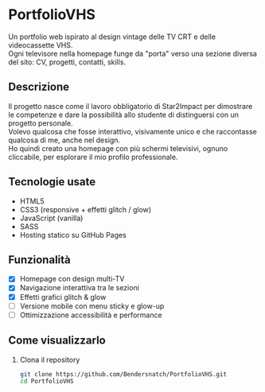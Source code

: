 # PortfolioVHS

Un portfolio web ispirato al design vintage delle TV CRT e delle videocassette VHS.  
Ogni televisore nella homepage funge da "porta" verso una sezione diversa del sito: CV, progetti, contatti, skills.

## Descrizione

Il progetto nasce come il lavoro obbligatorio di Star2Impact per dimostrare le competenze e dare la possibilità allo studente di distinguersi con un progetto personale.  
Volevo qualcosa che fosse interattivo, visivamente unico e che raccontasse qualcosa di me, anche nel design.  
Ho quindi creato una homepage con più schermi televisivi, ognuno cliccabile, per esplorare il mio profilo professionale.

## Tecnologie usate

- HTML5
- CSS3 (responsive + effetti glitch / glow)
- JavaScript (vanilla)
- SASS
- Hosting statico su GitHub Pages

## Funzionalità

- [x] Homepage con design multi-TV
- [x] Navigazione interattiva tra le sezioni
- [x] Effetti grafici glitch & glow
- [ ] Versione mobile con menu sticky e glow-up
- [ ] Ottimizzazione accessibilità e performance

## Come visualizzarlo

1. Clona il repository  
   ```bash
   git clone https://github.com/Bendersnatch/PortfolioVHS.git
   cd PortfolioVHS

